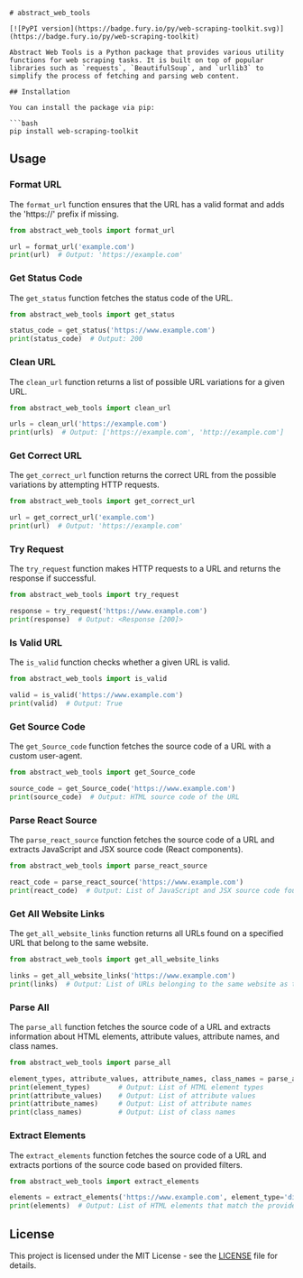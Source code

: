 ```
# abstract_web_tools

[![PyPI version](https://badge.fury.io/py/web-scraping-toolkit.svg)](https://badge.fury.io/py/web-scraping-toolkit)

Abstract Web Tools is a Python package that provides various utility functions for web scraping tasks. It is built on top of popular libraries such as `requests`, `BeautifulSoup`, and `urllib3` to simplify the process of fetching and parsing web content.

## Installation

You can install the package via pip:

```bash
pip install web-scraping-toolkit
```

## Usage

### Format URL

The `format_url` function ensures that the URL has a valid format and adds the 'https://' prefix if missing.

```python
from abstract_web_tools import format_url

url = format_url('example.com')
print(url)  # Output: 'https://example.com'
```

### Get Status Code

The `get_status` function fetches the status code of the URL.

```python
from abstract_web_tools import get_status

status_code = get_status('https://www.example.com')
print(status_code)  # Output: 200
```

### Clean URL

The `clean_url` function returns a list of possible URL variations for a given URL.

```python
from abstract_web_tools import clean_url

urls = clean_url('https://example.com')
print(urls)  # Output: ['https://example.com', 'http://example.com']
```

### Get Correct URL

The `get_correct_url` function returns the correct URL from the possible variations by attempting HTTP requests.

```python
from abstract_web_tools import get_correct_url

url = get_correct_url('example.com')
print(url)  # Output: 'https://example.com'
```

### Try Request

The `try_request` function makes HTTP requests to a URL and returns the response if successful.

```python
from abstract_web_tools import try_request

response = try_request('https://www.example.com')
print(response)  # Output: <Response [200]>
```

### Is Valid URL

The `is_valid` function checks whether a given URL is valid.

```python
from abstract_web_tools import is_valid

valid = is_valid('https://www.example.com')
print(valid)  # Output: True
```

### Get Source Code

The `get_Source_code` function fetches the source code of a URL with a custom user-agent.

```python
from abstract_web_tools import get_Source_code

source_code = get_Source_code('https://www.example.com')
print(source_code)  # Output: HTML source code of the URL
```

### Parse React Source

The `parse_react_source` function fetches the source code of a URL and extracts JavaScript and JSX source code (React components).

```python
from abstract_web_tools import parse_react_source

react_code = parse_react_source('https://www.example.com')
print(react_code)  # Output: List of JavaScript and JSX source code found in <script> tags
```

### Get All Website Links

The `get_all_website_links` function returns all URLs found on a specified URL that belong to the same website.

```python
from abstract_web_tools import get_all_website_links

links = get_all_website_links('https://www.example.com')
print(links)  # Output: List of URLs belonging to the same website as the specified URL
```

### Parse All

The `parse_all` function fetches the source code of a URL and extracts information about HTML elements, attribute values, attribute names, and class names.

```python
from abstract_web_tools import parse_all

element_types, attribute_values, attribute_names, class_names = parse_all('https://www.example.com')
print(element_types)       # Output: List of HTML element types
print(attribute_values)    # Output: List of attribute values
print(attribute_names)     # Output: List of attribute names
print(class_names)         # Output: List of class names
```

### Extract Elements

The `extract_elements` function fetches the source code of a URL and extracts portions of the source code based on provided filters.

```python
from abstract_web_tools import extract_elements

elements = extract_elements('https://www.example.com', element_type='div', attribute_name='class', class_name='container')
print(elements)  # Output: List of HTML elements that match the provided filters
```

## License

This project is licensed under the MIT License - see the [LICENSE](LICENSE) file for details.
```
